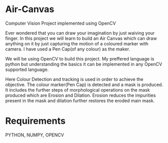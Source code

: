 # Air-Canvas

Computer Vision Project implemented using OpenCV

Ever wondered that you can draw your imagination by just waiving your finger. In this project we will learn to build an Air Canvas which can draw anything on it by just capturing the motion of a coloured marker with camera. I have used a Pen Cap(of any colour) as the maker.

We will be using OpenCV to build this project. My preffered language is python but understanding the basics it can be implemented in any OpenCV supported language.

Here Colour Detection and tracking is used in order to achieve the objective. The colour marker(Pen Cap) is detected and a mask is produced. It includes the further steps of morphological operations on the mask produced which are Erosion and Dilation. Erosion reduces the impurities present in the mask and dilation further restores the eroded main mask.

# Requirements
PYTHON, NUMPY, OPENCV
